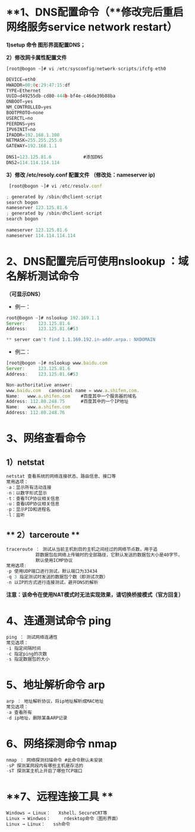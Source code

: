 # **1、DNS配置命令（****修改完后重启网络服务service network restart）**

**1)setup  命令 图形界面配置DNS；**

**2）修改网卡属性配置文件**

```javascript
[root@bogon ~]# vi /etc/sysconfig/network-scripts/ifcfg-eth0 
DEVICE=eth0
HWADDR=00:0c:29:47:15:df
TYPE=Ethernet
UUID=d49255db-cd80-444b-bf4e-c46de39b88ba
ONBOOT=yes
NM_CONTROLLED=yes
BOOTPROTO=none
USERCTL=no
PEERDNS=yes
IPV6INIT=no
IPADDR=192.168.1.100
NETMASK=255.255.255.0
GATEWAY=192.168.1.1
 
DNS1=123.125.81.6            #添加DNS
DNS2=114.114.114.114
```

**3）修改  /etc/resoly.conf  配置文件 （修改处：nameserver ip)**

```javascript
 [root@bogon ~]# vi /etc/resolv.conf

; generated by /sbin/dhclient-script
search bogon
nameserver 123.125.81.6
; generated by /sbin/dhclient-script
search bogon
 
nameserver 123.125.81.6
nameserver 114.114.114.114
```

# **2、DNS配置完后可使用nslookup ：域名解析测试命令**

**（可显示DNS）**

- 例一：

```javascript
root@bogon ~]# nslookup 192.169.1.1
Server:		123.125.81.6
Address:	123.125.81.6#53

** server can't find 1.1.169.192.in-addr.arpa.: NXDOMAIN
```

- 例二：

```javascript
[root@bogon ~]# nslookup www.baidu.com
Server:		123.125.81.6
Address:	123.125.81.6#53

Non-authoritative answer:
www.baidu.com	canonical name = www.a.shifen.com.
Name:	www.a.shifen.com    #百度其中一个服务器的域名
Address: 112.80.248.75    	#百度其中的一个IP地址
Name:	www.a.shifen.com
Address: 112.80.248.76
```

# **3、网络查看命令**

## **1）netstat**

```javascript
netstat 查看系统的网络连接状态、路由信息、接口等
常用选项：
-a：显示所有活动连接
-n：以数字形式显示
-t：查看TCP协议相关信息
-u：查看UDP协议相关信息
-p：显示PID和进程名
-l：监听
```

## **  2）tarceroute **

```javascript
traceroute ： 测试从当前主机到目的主机之间经过的网络节点数，用于追
    	   踪数据包在网络上传输时的全部路径，它默认发送的数据包大小是40字节，
    	   默认使用ICMP协议
常用选项:
-p 使用UDP端口进行测试，默认端口为33434
-q 3 指定测试时发送的数据包个数（即测试次数）
-n 以IP的方式进行连接测试，避开DNS的解析
```

**注意：该命令在使用NAT模式时无法实现效果，请切换桥接模式（官方回复）**

# **4、连通测试命令 ping**

```javascript
ping ： 测试网络连通性
常见选项：
-i 指定间隔时间
-c 指定ping的次数
-s 指定数据包的大小
```

# **5、地址解析命令 arp**

```javascript
arp ： 地址解析协议，将ip地址解析成MAC地址
常见选项：
-a 查看所有
-d ip地址，删除某条ARP记录
```

# **6、网络探测命令 nmap**

```javascript
nmap ： 网络探测扫描命令 #此命令默认未安装
-sP 探测某网段内有哪些主机是存活的
-sT 探测某主机上开启了哪些TCP端口
```

# **7、远程连接工具 **

```javascript
Windows → Linux：   Xshell、SecureCRT等
Linux → Windwos：	 rdesktop命令（图形界面）
Linux → Linux：	 ssh命令
```